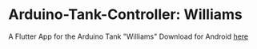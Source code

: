 # Arduino-Tank-Controller: Williams

A Flutter App for the Arduino Tank "Williams" 
Download for Android [here](https://github.com/intellar/oled_eye_display)
